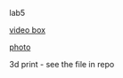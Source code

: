 lab5

[video box](https://youtu.be/hMIFo4F2jZ8)

[photo](https://github.com/zicongwei/Interactive-Lab-Hub/blob/master/lab5/WechatIMG35.jpeg)

3d print - see the file in repo
